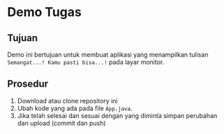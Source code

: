 # Demo Tugas

## Tujuan 
Demo ini bertujuan untuk membuat aplikasi yang menampilkan tulisan `Semangat...! Kamu pasti bisa...!` pada layar monitor.

## Prosedur
1. Download atau clone repository ini
2. Ubah kode yang ada pada file `App.java`.
3. Jika telah selesai dan sesuai dengan yang diminta simpan perubahan dan upload (commit dan push)
